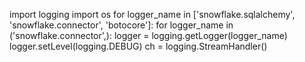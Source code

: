  import logging
   import os
   for logger_name in ['snowflake.sqlalchemy', 'snowflake.connector', 'botocore']:
   for logger_name in ('snowflake.connector',):
       logger = logging.getLogger(logger_name)
       logger.setLevel(logging.DEBUG)
       ch = logging.StreamHandler()
